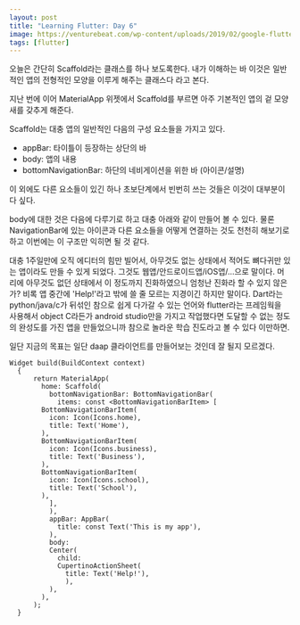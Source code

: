 ```yaml
---
layout: post
title: "Learning Flutter: Day 6"
image: https://venturebeat.com/wp-content/uploads/2019/02/google-flutter-logo-white.png?w=578&strip=all
tags: [flutter]
---
```


오늘은 간단히 Scaffold라는 클래스를 하나 보도록한다. 내가 이해하는 바 이것은 일반적인 앱의 전형적인 모양을 이루게 해주는 클래스다 라고 본다.

지난 번에 이어 MaterialApp 위젯에서 Scaffold를 부르면 아주 기본적인 앱의 겉 모양새를 갖추게 해준다.

Scaffold는 대충 앱의 일반적인 다음의 구성 요소들을 가지고 있다.
- appBar: 타이틀이 등장하는 상단의 바
- body: 앱의 내용
- bottomNavigationBar: 하단의 네비게이션을 위한 바 (아이콘/설명)

이 외에도 다른 요소들이 있긴 하나 초보단계에서 빈번히 쓰는 것들은 이것이 대부분이다 싶다.

body에 대한 것은 다음에 다루기로 하고 대충 아래와 같이 만들어 볼 수 있다. 물론 NavigationBar에 있는 아이콘과 다른 요소들을 어떻게 연결하는 것도 천천히 해보기로 하고 이번에는 이 구조만 익히면 될 것 같다.

대충 1주일만에 오직 에디터의 힘만 빌어서, 아무것도 없는 상태에서 적어도 뼈다귀만 있는 앱이라도 만들 수 있게 되었다. 그것도 웹앱/안드로이드앱/iOS앱/...으로 말이다. 머리에 아무것도 없던 상태에서 이 정도까지 진화하였으니 엄청난 진화라 할 수 있지 않은가? 비록 앱 중간에 'Help!'라고 밖에 쓸 줄 모르는 지경이긴 하지만 말이다. Dart라는 python/java/c가 뒤섞인 참으로 쉽게 다가갈 수 있는 언어와 flutter라는 프레임웍을 사용해서 object C라든가 android studio만을 가지고 작업했다면 도달할 수 없는 정도의 완성도를 가진 앱을 만들었으니까 참으로 놀라운 학습 진도라고 볼 수 있다 이만하면. 

일단 지금의 목표는 일단 daap 클라이언트를 만들어보는 것인데 잘 될지 모르겠다. 

```
Widget build(BuildContext context)
  {
      return MaterialApp(
        home: Scaffold(
          bottomNavigationBar: BottomNavigationBar(
            items: const <BottomNavigationBarItem> [
        BottomNavigationBarItem(
          icon: Icon(Icons.home),
          title: Text('Home'),
        ),
        BottomNavigationBarItem(
          icon: Icon(Icons.business),
          title: Text('Business'),
        ),
        BottomNavigationBarItem(
          icon: Icon(Icons.school),
          title: Text('School'),
        ),
          ],
          ),
          appBar: AppBar(
            title: const Text('This is my app'),
          ),
          body: 
          Center(
            child:
            CupertinoActionSheet(
              title: Text('Help!'),
              ),
          ),
        ),
      );
  }
```